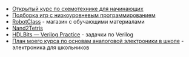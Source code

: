 - [Открытый курс по схемотехнике для начинающих](https://engineer.yadro.com/circuits-course/)
- [Подборка игр с низкоуровневым программированием](https://habr.com/ru/articles/833652/)
- [RobotClass](https://shop.robotclass.ru/) - магазин с обучающими материалами
- [Nand2Tetris](https://www.nand2tetris.org/)
- [HDLBits — Verilog Practice](https://hdlbits.01xz.net/wiki/Main_Page) - задачки по Verilog
- [План моего курса по основам аналоговой электроники в школе](https://habr.com/ru/articles/890736/) - электроника для школьников
